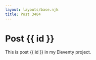 ```yaml
---
layout: layouts/base.njk
title: Post 3404
---
```


# Post {{ id }}

This is post {{ id }} in my Eleventy project.

